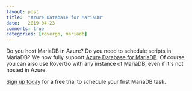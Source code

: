 ```yaml
---
layout: post
title:  "Azure Database for MariaDB"
date:   2019-04-23
comments: true
categories: [rovergo, mariadb]
---
```


Do you host MariaDB in Azure? Do you need to schedule scripts in MariaDB? We now fully support [Azure Database for MariaDB](https://azure.microsoft.com/en-us/services/mariadb/). Of course, you can also use RoverGo with any instance of MariaDB, even if it's not hosted in Azure.

[Sign up today]({{site.rovergo_portal}}/Account/Register) for a free trial to schedule your first MariaDB task.
